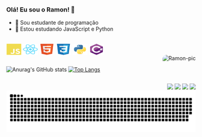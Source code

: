 ### Olá! Eu sou o Ramon! 👋

- 🔭 Sou estudante de programação
- 🌱 Estou estudando JavaScript e Python

<div style="display: inline_block;"><br>
  <img align="center" alt="Ramon-Js" height="30" width="40" src="https://raw.githubusercontent.com/devicons/devicon/master/icons/javascript/javascript-plain.svg">
  <img align="center" alt="Ramon-React" height="30" width="40" src="https://raw.githubusercontent.com/devicons/devicon/master/icons/react/react-original.svg">
  <img align="center" alt="Ramon-HTML" height="30" width="40" src="https://raw.githubusercontent.com/devicons/devicon/master/icons/html5/html5-original.svg">
  <img align="center" alt="Ramon-CSS" height="30" width="40" src="https://raw.githubusercontent.com/devicons/devicon/master/icons/css3/css3-original.svg">
  <img align="center" alt="Ramon-Python" height="30" width="40" src="https://raw.githubusercontent.com/devicons/devicon/master/icons/python/python-original.svg">
  <img align="center" alt="Ramon-Csharp" height="30" width="40" src="https://raw.githubusercontent.com/devicons/devicon/master/icons/csharp/csharp-original.svg">
  <br>
  <img align="right" alt="Ramon-pic" height="47" style="border-radius: 10px;" src="https://lh3.googleusercontent.com/pw/AJFCJaXFff5ElX39RW0nHVgQ0CnPa1C0CI1HS2rp6Teo_-8Aw56gMWqaQMO_SVtTjh2t0p-GLCPSypA3YWS9WDvFd8HQ1S1S5FsTpwMsL5Aeh83JSGhfDwVOuLe6DsuLhgmCxWIaqAwwPgqBOiLoki0mK7no=w325-h58-s-no?authuser=0">
</div>
  
  ##


![Anurag's GitHub stats](https://github-readme-stats.vercel.app/api?username=ramonsantos10&show_icons=true&theme=radical)
[![Top Langs](https://github-readme-stats.vercel.app/api/top-langs/?username=ramonsantos10&layout=compact&theme=radical)](https://github.com/anuraghazra/github-readme-stats)

  ##

<div align="right"> 
  <a href="https://instagram.com/ramondossantos10" target="_blank"><img src="https://img.shields.io/badge/-Instagram-%23E4405F?style=for-the-badge&logo=instagram&logoColor=white" target="_blank"></a>
 <a href="https://discord.gg/wagxzStdcR" target="_blank"><img src="https://img.shields.io/badge/Discord-7289DA?style=for-the-badge&logo=discord&logoColor=white" target="_blank"></a> 
  <a href = "mailto:ramontedescodossantos2020@gmail.com"><img src="https://img.shields.io/badge/-Gmail-%23333?style=for-the-badge&logo=gmail&logoColor=white" target="_blank"></a>
  <a href="https://www.linkedin.com/in/ramon-dos-santos-6b7063221/" target="_blank"><img src="https://img.shields.io/badge/-LinkedIn-%230077B5?style=for-the-badge&logo=linkedin&logoColor=white" target="_blank"></a> 
</div>


<picture>
  <source media="(prefers-color-scheme: dark)" srcset="https://raw.githubusercontent.com/platane/platane/output/github-contribution-grid-snake-dark.svg">
  <source media="(prefers-color-scheme: light)" srcset="https://raw.githubusercontent.com/platane/platane/output/github-contribution-grid-snake.svg">
  <img alt="github contribution grid snake animation" src="https://raw.githubusercontent.com/platane/platane/output/github-contribution-grid-snake.svg">
</picture>
